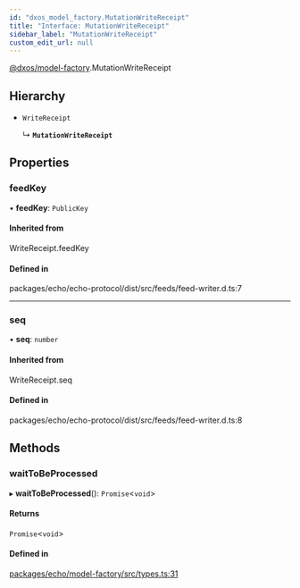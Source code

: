 ```yaml
---
id: "dxos_model_factory.MutationWriteReceipt"
title: "Interface: MutationWriteReceipt"
sidebar_label: "MutationWriteReceipt"
custom_edit_url: null
---
```


[@dxos/model-factory](../modules/dxos_model_factory.md).MutationWriteReceipt

## Hierarchy

- `WriteReceipt`

  ↳ **`MutationWriteReceipt`**

## Properties

### feedKey

• **feedKey**: `PublicKey`

#### Inherited from

WriteReceipt.feedKey

#### Defined in

packages/echo/echo-protocol/dist/src/feeds/feed-writer.d.ts:7

___

### seq

• **seq**: `number`

#### Inherited from

WriteReceipt.seq

#### Defined in

packages/echo/echo-protocol/dist/src/feeds/feed-writer.d.ts:8

## Methods

### waitToBeProcessed

▸ **waitToBeProcessed**(): `Promise`<`void`\>

#### Returns

`Promise`<`void`\>

#### Defined in

[packages/echo/model-factory/src/types.ts:31](https://github.com/dxos/dxos/blob/b06737400/packages/echo/model-factory/src/types.ts#L31)
